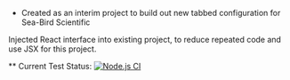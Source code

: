 * Created as an interim project to build out new tabbed configuration for Sea-Bird Scientific

Injected React interface into existing project, to reduce repeated code and use JSX for this project.

** Current Test Status:
[![Node.js CI](https://github.com/SBS-MBUEL/CalRunWeb_DialogTest/actions/workflows/node.js.yml/badge.svg?branch=master)](https://github.com/SBS-MBUEL/CalRunWeb_DialogTest/actions/workflows/node.js.yml)